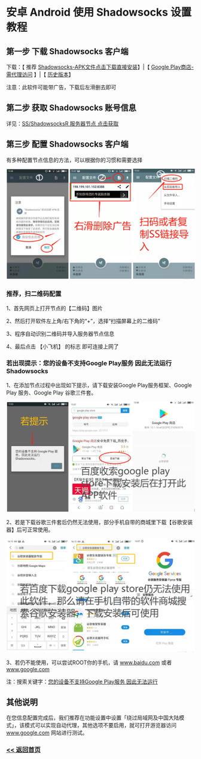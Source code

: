 # 安卓 Android 使用 Shadowsocks 设置教程

## 第一步 下载 Shadowsocks 客户端

下载：【 推荐 [Shadowsocks-APK文件点击下载直接安装](https://github.com/shadowsocks/shadowsocks-android/releases/download/v4.8.4/shadowsocks--universal-4.8.4.apk)】|【 [Google Play商店-需代理访问](https://play.google.com/store/apps/details?id=com.github.shadowsocks) 】|【 [历史版本](https://github.com/shadowsocks/shadowsocks-android/releases)】

注意：此软件可能带广告，下载后左滑删去即可

## 第二步 获取 Shadowsocks 账号信息

详见：[SS/ShadowsocksR 服务器节点 点击获取](ss.md)

## 第三步 配置 Shadowsocks 客户端

有多种配置节点信息的方法，可以根据你的习惯和需要选择

![](/img/android1.png)

### 推荐，扫二维码配置

1、首先网页上打开节点的【二维码】图片

2、然后打开软件左上角/右下角的“+”，选择“扫描屏幕上的二维码”

3、程序自动识别二维码并导入服务器节点信息

4、最后点击 【小飞机】 的标志 即可连接上网了

### 若出现提示：您的设备不支持Google Play服务 因此无法运行Shadowsocks

1、在添加节点过程中出现如下提示，请下载安装Google Play服务框架、Google Play 服务、Google Play 谷歌三件套。

![](/img/android2.png)


2、若是下载谷歌三件套后仍然无法使用，部分手机自带的商城里下载【谷歌安装器】后可正常使用。

![](/img/android3.png)

3、若仍不能使用，可以尝试ROOT你的手机，请 www.baidu.com 或者 www.google.com 

注：搜索关键字：[您的设备不支持Google Play服务 因此无法运行](https://www.baidu.com/s?ie=UTF-8&wd=%E6%82%A8%E7%9A%84%E8%AE%BE%E5%A4%87%E4%B8%8D%E6%94%AF%E6%8C%81Google%20Play%E6%9C%8D%E5%8A%A1%20%E5%9B%A0%E6%AD%A4%E6%97%A0%E6%B3%95%E8%BF%90%E8%A1%8C)

## 其他说明

在您信息配置完成后，我们推荐在功能设置中设置「绕过局域网及中国大陆模式」，该模式可以实现自动代理，其他选项不要启用，就可打开游览器访问 www.google.com 网站进行测试。

### [<< 返回首页](https://super-ssr.github.io/Shadowsocks/)
